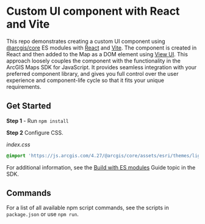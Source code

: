 # Custom UI component with React and Vite

This repo demonstrates creating a custom UI component using [@arcgis/core](https://www.npmjs.com/package/@arcgis/core) ES modules with [React](https://react.dev/learn) and [Vite](https://vitejs.dev/guide/#community-templates). The component is created in React and then added to the Map as a DOM element using [View UI](https://developers.arcgis.com/javascript/latest/view-ui/). This approach loosely couples the component with the functionality in the ArcGIS Maps SDK for JavaScript. It provides seamless integration with your preferred component library, and gives you full control over the user experience and component-life cycle so that it fits your unique requirements.

## Get Started

**Step 1** - Run `npm install`

**Step 2** Configure CSS. 

*index.css*

```css
@import 'https://js.arcgis.com/4.27/@arcgis/core/assets/esri/themes/light/main.css';
```

For additional information, see the [Build with ES modules](https://developers.arcgis.com/javascript/latest/es-modules/) Guide topic in the SDK.

## Commands

For a list of all available npm script commands, see the scripts in `package.json` or use `npm run`.